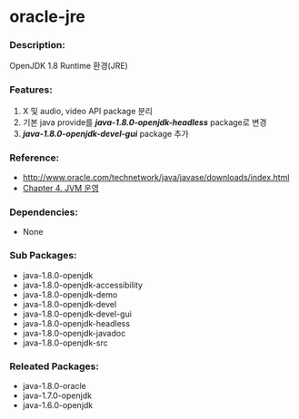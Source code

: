 # oracle-jre

### Description:
OpenJDK 1.8 Runtime 환경(JRE)


### Features:
1. X 및 audio, video API package 분리
2. 기본 java provide를 ***java-1.8.0-openjdk-headless*** package로 변경
3. ***java-1.8.0-openjdk-devel-gui*** package 추가

### Reference:
* http://www.oracle.com/technetwork/java/javase/downloads/index.html
* [Chapter 4. JVM 운영](https://joungkyun.gitbooks.io/annyung-3-user-guide/content/chapter4.html)

### Dependencies:
* None

### Sub Packages:
 * java-1.8.0-openjdk
 * java-1.8.0-openjdk-accessibility
 * java-1.8.0-openjdk-demo
 * java-1.8.0-openjdk-devel
 * java-1.8.0-openjdk-devel-gui
 * java-1.8.0-openjdk-headless
 * java-1.8.0-openjdk-javadoc
 * java-1.8.0-openjdk-src

### Releated Packages:
* java-1.8.0-oracle
* java-1.7.0-openjdk
* java-1.6.0-openjdk